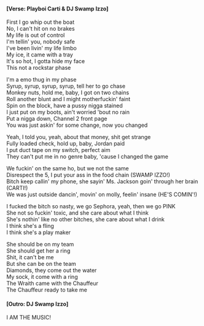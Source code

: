 #### [Verse: Playboi Carti & DJ Swamp Izzo] <br>
First I go whip out the boat <br>
No, I can't hit on no brakes <br>
My life is out of control <br>
I'm tellin' you, nobody safe <br>
I've been livin' my life limbo <br>
My ice, it came with a tray <br>
It's so hot, I gotta hide my face <br>
This not a rockstar phase <br>

I'm a emo thug in my phase <br>
Syrup, syrup, syrup, syrup, tell her to go chase <br>
Monkey nuts, hold me, baby, I got on two chains <br>
Roll another blunt and I might motherfuckin' faint <br>
Spin on the block, have a pussy nigga stained <br>
I just put on my boots, ain't worried 'bout no rain <br>
Put a nigga down, Channel 2 front page <br>
You was just askin' for some change, now you changed <br>

Yeah, I told you, yeah, about that money, shit get strange <br>
Fully loaded check, hold up, baby, Jordan paid <br> 
I put duct tape on my switch, perfect aim <br>
They can't put me in no genre baby, 'cause I changed the game <br>

We fuckin' on the same ho, but we not the same <br>
Disrespect the 5, I put your ass in the food chain (SWAMP IZZO!) <br>
Bitch keep callin' my phone, she sayin' Ms. Jackson goin' through her brain (CARTI!) <br>
We was just outside dancin', movin' on molly, feelin' insane (HE'S COMIN'!) <br>

I fucked the bitch so nasty, we go Sephora, yeah, then we go PINK <br>
She not so fuckin' toxic, and she care about what I think <br>
She's nothin' like no other bitches, she care about what I drink <br>
I think she's a fling <br>
I think she's a play maker <br>

She should be on my team <br>
She should get her a ring <br>
Shit, it can't be me <br>
But she can be on the team <br>
Diamonds, they come out the water <br>
My sock, it come with a ring <br>
The Wraith came with the Chauffeur <br>
The Chauffeur ready to take me <br>

#### [Outro: DJ Swamp Izzo] <br>
I AM THE MUSIC! <br>
